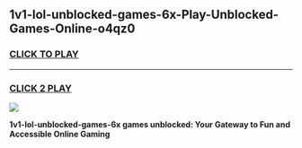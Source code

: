 
## 1v1-lol-unblocked-games-6x-Play-Unblocked-Games-Online-o4qz0
<h3>
<a href="https://premium76.site?title=1v1-lol-unblocked-games-6x&ref=24A">CLICK TO PLAY</a></h3>
<hr>

<h3>
<a href="https://premium76.site?title=1v1-lol-unblocked-games-6x&ref=24A">CLICK 2 PLAY</a>
  
</h3>

<a href="https://premium76.site?title=1v1-lol-unblocked-games-6x&ref=24A"><img src="https://clearcache.store/games.png"></a>


**1v1-lol-unblocked-games-6x games unblocked: Your Gateway to Fun and Accessible Online Gaming**
